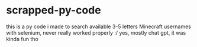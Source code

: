 # scrapped-py-code
this is a py code i made to search available 3-5 letters Minecraft usernames with selenium, never really worked properly :/
yes, mostly chat gpt, it was kinda fun tho
